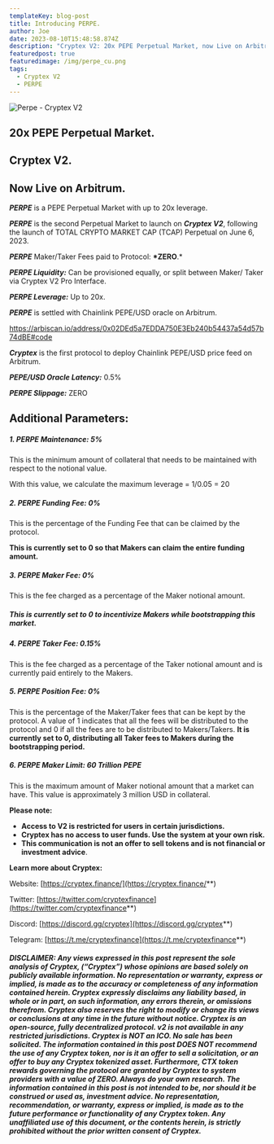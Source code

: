 ```yaml
---
templateKey: blog-post
title: Introducing PERPE.
author: Joe
date: 2023-08-10T15:48:58.874Z
description: "Cryptex V2: 20x PEPE Perpetual Market, now Live on Arbitrum."
featuredpost: true
featuredimage: /img/perpe_cu.png
tags:
  - Cryptex V2
  - PERPE
---
```

![Perpe - Cryptex V2](/img/perpe_cu.png)

## 20x PEPE Perpetual Market.

## Cryptex V2.

## Now Live on Arbitrum.

***PERPE*** is a PEPE Perpetual Market with up to 20x leverage.

***PERPE*** is the second Perpetual Market to launch on ***Cryptex V2***, following the launch of TOTAL CRYPTO MARKET CAP (TCAP) Perpetual on June 6, 2023.

***PERPE*** Maker/Taker Fees paid to Protocol: **\*ZERO**.*

***PERPE Liquidity:*** Can be provisioned equally, or split between Maker/
Taker via Cryptex V2 Pro Interface.

***PERPE Leverage:*** Up to 20x.

***PERPE*** is settled with Chainlink PEPE/USD oracle on Arbitrum.

<https://arbiscan.io/address/0x02DEd5a7EDDA750E3Eb240b54437a54d57b74dBE#code>

***Cryptex*** is the first protocol to deploy Chainlink PEPE/USD price feed on Arbitrum.

***PEPE/USD Oracle Latency:*** 0.5% 

***PERPE Slippage:*** ZERO

## **Additional Parameters**:

##### **1. PERPE Maintenance: 5%**

This is the minimum amount of collateral that needs to be maintained with respect to the notional value.

With this value, we calculate the maximum leverage = 1/0.05 = 20

##### **2. PERPE Funding Fee: 0%**

This is the percentage of the Funding Fee that can be claimed by the protocol.

**This is currently set to 0 so that Makers can claim the entire funding amount.**

##### **3. PERPE Maker Fee: 0%**

This is the fee charged as a percentage of the Maker notional amount.

##### **This is currently set to 0 to incentivize Makers while bootstrapping this market.**

##### **4. PERPE Taker Fee: 0.15%**

This is the fee charged as a percentage of the Taker notional amount and is currently paid entirely to the Makers.

##### **5. PERPE Position Fee: 0%**

This is the percentage of the Maker/Taker fees that can be kept by the protocol. A value of 1 indicates that all the fees will be distributed to the protocol and 0 if all the fees are to be distributed to Makers/Takers. **It is currently set to 0, distributing all Taker fees to Makers during the bootstrapping period.**

##### **6. PERPE Maker Limit: 60 Trillion PEPE**

This is the maximum amount of Maker notional amount that a market can have. This value is approximately 3 million USD in collateral.

**Please note:**

* **Access to V2 is restricted for users in certain jurisdictions.**
* **Cryptex has no access to user funds. Use the system at your own risk.**
* **This communication is not an offer to sell tokens and is not financial or investment advice**.

**Learn more about Cryptex:**

Website: [https://cryptex.finance/](https://cryptex.finance/**)

Twitter: [https://twitter.com/cryptexfinance](https://twitter.com/cryptexfinance**)

Discord: [https://discord.gg/cryptex](https://discord.gg/cryptex**)

Telegram: [https://t.me/cryptexfinance](https://t.me/cryptexfinance**)

###### **DISCLAIMER: Any views expressed in this post represent the sole analysis of Cryptex, (“Cryptex”) whose opinions are based solely on publicly available information. No representation or warranty, express or implied, is made as to the accuracy or completeness of any information contained herein. Cryptex expressly disclaims any liability based, in whole or in part, on such information, any errors therein, or omissions therefrom. Cryptex also reserves the right to modify or change its views or conclusions at any time in the future without notice. Cryptex is an open-source, fully decentralized protocol. v2 is not available in any restricted jurisdictions. Cryptex is NOT an ICO. No sale has been solicited. The information contained in this post DOES NOT recommend the use of any Cryptex token, nor is it an offer to sell a solicitation, or an offer to buy any Cryptex tokenized asset. Furthermore, CTX token rewards governing the protocol are granted by Cryptex to system providers with a value of ZERO. Always do your own research. The information contained in this post is not intended to be, nor should it be construed or used as, investment advice. No representation, recommendation, or warranty, express or implied, is made as to the future performance or functionality of any Cryptex token. Any unaffiliated use of this document, or the contents herein, is strictly prohibited without the prior written consent of Cryptex.**